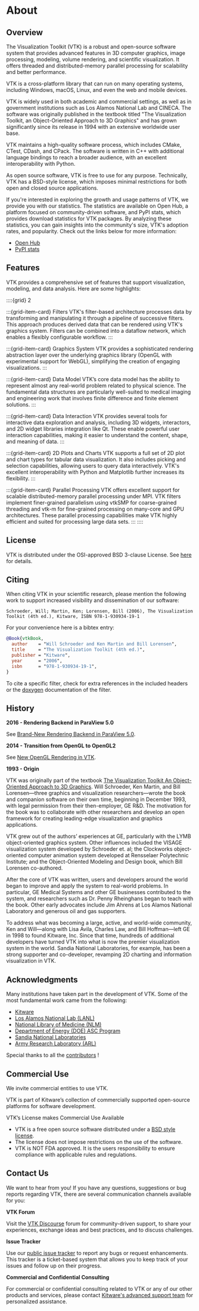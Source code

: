 # About

## Overview

The Visualization Toolkit (VTK) is a robust and open-source software system
that provides advanced features in 3D computer graphics, image processing,
modeling, volume rendering, and scientific visualization. It offers threaded
and distributed-memory parallel processing for scalability and better
performance.

VTK is a cross-platform library that can run on many operating systems,
including Windows, macOS, Linux, and even the web and mobile devices.

VTK is widely used in both academic and commercial settings, as well as in
government institutions such as Los Alamos National Lab and CINECA. The
software was originally published in the textbook titled "The Visualization
Toolkit, an Object-Oriented Approach to 3D Graphics" and has grown
significantly since its release in 1994 with an extensive worldwide user base.

VTK maintains a high-quality software process, which includes CMake, CTest,
CDash, and CPack. The software is written in C++ with additional language
bindings to reach a broader audience, with an excellent interoperability with
Python.

As open source software, VTK is free to use for any purpose. Technically, VTK
has a BSD-style license, which imposes minimal restrictions for both open and
closed source applications.

If you're interested in exploring the growth and usage patterns of VTK, we
provide you with our statistics. The statistics are available on Open Hub, a
platform focused on community-driven software, and PyPI stats, which provides
download statistics for VTK packages. By analyzing these statistics, you can
gain insights into the community's size, VTK's adoption rates, and popularity.
Check out the links below for more information:
* [Open Hub](https://www.openhub.net/p/vtk)
* [PyPI stats](https://pypistats.org/packages/vtk)


## Features

VTK provides a comprehensive set of features that support visualization,
modeling, and data analysis. Here are some highlights:

::::{grid} 2

:::{grid-item-card} Filters
VTK's filter-based architecture processes data by transforming and manipulating
it through a pipeline of successive filters. This approach produces derived
data that can be rendered using VTK's graphics system. Filters can be combined
into a dataflow network, which enables a flexibly configurable workflow.
:::

:::{grid-item-card} Graphics System
VTK provides a sophisticated rendering abstraction layer over the underlying
graphics library (OpenGL with experimental support for WebGL), simplifying the
creation of engaging visualizations.
:::

:::{grid-item-card} Data Model
VTK’s core data model has the ability to represent almost any
real-world problem related to physical science. The fundamental data structures
are particularly well-suited to medical imaging and engineering work that
involves finite difference and finite element solutions.
:::

:::{grid-item-card} Data Interaction
VTK provides several tools for interactive data exploration and analysis,
including 3D widgets, interactors, and 2D widget libraries integration like Qt.
These enable powerful user interaction capabilities, making it easier to
understand the content, shape, and meaning of data.
:::

:::{grid-item-card} 2D Plots and Charts
VTK supports a full set of 2D plot and chart types for tabular data
visualization. It also includes picking and selection capabilities, allowing
users to query data interactively. VTK's excellent interoperability with Python
and Matplotlib further increases its flexibility.
:::

:::{grid-item-card} Parallel Processing
VTK offers excellent support for scalable distributed-memory parallel
processing under MPI. VTK filters implement finer-grained parallelism using
vtkSMP for coarse-grained threading and vtk-m for fine-grained processing on
many-core and GPU architectures. These parallel processing capabilities make
VTK highly efficient and suited for processing large data sets.
:::
::::

## License

VTK is distributed under the OSI-approved BSD 3-clause License. See
[here](https://gitlab.kitware.com/vtk/vtk/-/blob/master/Copyright.txt) for
details.

## Citing

When citing VTK in your scientific research, please mention the following work to support increased visibility and dissemination of our software:

    Schroeder, Will; Martin, Ken; Lorensen, Bill (2006), The Visualization Toolkit (4th ed.), Kitware, ISBN 978-1-930934-19-1

For your convenience here is a bibtex entry:
```bibtex
@Book{vtkBook,
  author    = "Will Schroeder and Ken Martin and Bill Lorensen",
  title     = "The Visualization Toolkit (4th ed.)",
  publisher = "Kitware",
  year      = "2006",
  isbn      = "978-1-930934-19-1",
}
```

To cite a specific filter, check for extra references in the included headers or the [doxygen](https://vtk.org/doc/nightly/html) documentation of the filter.


## History

**2016 - Rendering Backend in ParaView 5.0**

See [Brand-New Rendering Backend in ParaView 5.0](https://www.kitware.com/kitware-unleashes-brand-new-rendering-backend-in-paraview-5-0/).

**2014 - Transition from OpenGL to OpenGL2**

See [New OpenGL Rendering in VTK](https://www.kitware.com/new-opengl-rendering-in-vtk).


**1993 - Origin**

VTK was originally part of the textbook [The Visualization Toolkit An
Object-Oriented Approach to 3D
Graphics](https://vtk.org/documentation/#textbook). Will Schroeder, Ken Martin,
and Bill Lorensen—three graphics and visualization researchers—wrote the book
and companion software on their own time, beginning in December 1993, with
legal permission from their then-employer, GE R&D. The motivation for the book
was to collaborate with other researchers and develop an open framework for
creating leading-edge visualization and graphics applications.

VTK grew out of the authors’ experiences at GE, particularly with the LYMB
object-oriented graphics system. Other influences included the VISAGE
visualization system developed by Schroeder et. al; the Clockworks
object-oriented computer animation system developed at Rensselaer Polytechnic
Institute; and the Object-Oriented Modeling and Design book, which Bill
Lorensen co-authored.

After the core of VTK was written, users and developers around the world began
to improve and apply the system to real-world problems. In particular, GE
Medical Systems and other GE businesses contributed to the system, and
researchers such as Dr. Penny Rheinghans began to teach with the book. Other
early advocates include Jim Ahrens at Los Alamos National Laboratory and
generous oil and gas supporters.

To address what was becoming a large, active, and world-wide community, Ken and
Will—along with Lisa Avila, Charles Law, and Bill Hoffman—left GE in 1998 to
found Kitware, Inc. Since that time, hundreds of additional developers have
turned VTK into what is now the premier visualization system in the world.
Sandia National Laboratories, for example, has been a strong supporter and
co-developer, revamping 2D charting and information visualization in VTK.


## Acknowledgments

Many institutions have taken part in the development of VTK. Some of the most fundamental work came from the following:
- [Kitware](https://www.kitware.com)
- [Los Alamos National Lab (LANL)](http://www.lanl.gov)
- [National Library of Medicine (NLM)](http://www.nlm.nih.gov)
- [Department of Energy (DOE) ASC Program](http://www.cio.energy.gov/high-performance-computing.htm)
- [Sandia National Laboratories](http://www.sandia.gov)
- [Army Research Laboratory (ARL)](http://www.arl.army.mil/www/default.htm)

Special thanks to all the [contributors](https://github.com/Kitware/VTK/graphs/contributors) !

## Commercial Use

We invite commercial entities to use VTK.

VTK is part of Kitware’s collection of commercially supported open-source platforms for software development.

VTK’s License makes Commercial Use Available
* VTK is a free open source software distributed under a [BSD style license](#license).
* The license does not impose restrictions on the use of the software.
* VTK is NOT FDA approved. It is the users responsibility to ensure compliance with applicable rules and regulations.

## Contact Us

We want to hear from you! If you have any questions, suggestions or bug reports
regarding VTK, there are several communication channels available for you:

**VTK Forum**

Visit the [VTK Discourse](https://discourse.vtk.org) forum for community-driven support,
to share your experiences, exchange ideas and best practices, and to discuss
challenges.

**Issue Tracker**

Use our [public issue tracker](https://gitlab.kitware.com/vtk/vtk/-/issues) to
report any bugs or request enhancements. This tracker is a ticket-based system
that allows you to keep track of your issues and follow up on their progress.

**Commercial and Confidential Consulting**

For commercial or confidential consulting related to VTK or any of our other
products and services, please contact
[Kitware's advanced support team](https://www.kitware.com/contact/advanced-support/)
for personalized assistance.
